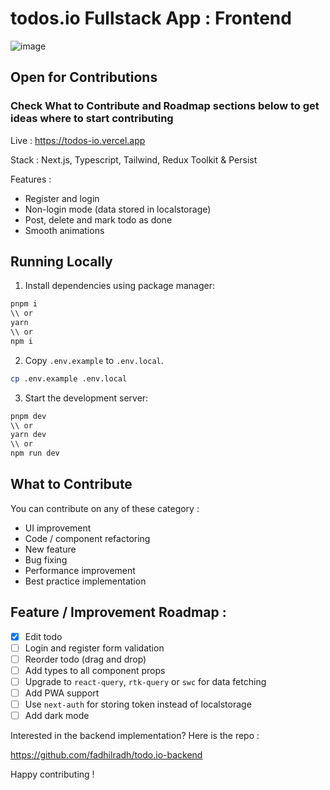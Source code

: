 # todos.io Fullstack App : Frontend

![image](https://user-images.githubusercontent.com/74446624/222988522-5324eff4-fe2d-4a2e-b80e-7330ac628ea7.png)

## Open for Contributions 
### Check What to Contribute and Roadmap sections below to get ideas where to start contributing

Live : https://todos-io.vercel.app

Stack : Next.js, Typescript, Tailwind, Redux Toolkit & Persist

Features :

- Register and login
- Non-login mode (data stored in localstorage)
- Post, delete and mark todo as done
- Smooth animations 

## Running Locally

1. Install dependencies using package manager:

```sh
pnpm i
\\ or
yarn
\\ or
npm i
```

2. Copy `.env.example` to `.env.local`.

```sh
cp .env.example .env.local
```

3. Start the development server:

```sh
pnpm dev
\\ or
yarn dev
\\ or
npm run dev
```


## What to Contribute 

You can contribute on any of these category :

- UI improvement
- Code / component refactoring
- New feature
- Bug fixing
- Performance improvement
- Best practice implementation

## Feature / Improvement Roadmap :

- [x] Edit todo
- [ ] Login and register form validation
- [ ] Reorder todo (drag and drop)
- [ ] Add types to all component props
- [ ] Upgrade to `react-query`, `rtk-query` or `swc` for data fetching
- [ ] Add PWA support
- [ ] Use `next-auth` for storing token instead of localstorage
- [ ] Add dark mode

Interested in the backend implementation? Here is the repo :

https://github.com/fadhilradh/todo.io-backend



Happy contributing !
